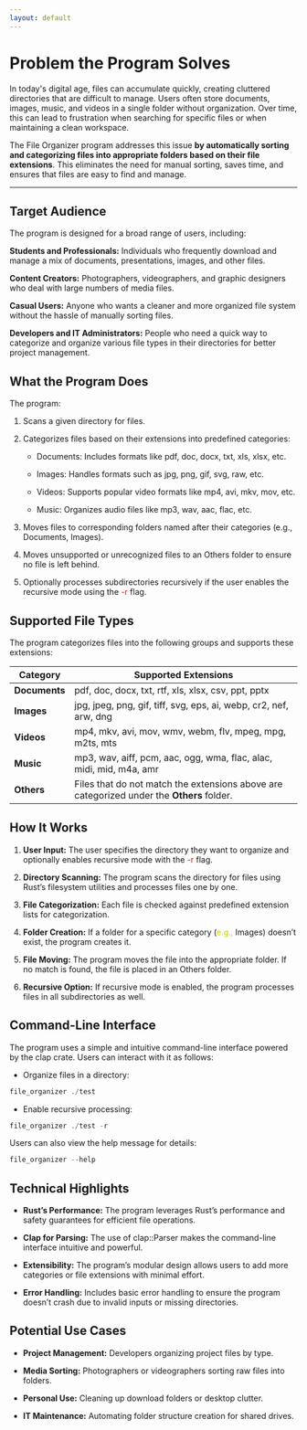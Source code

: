 ```yaml
---
layout: default
---
```


# Problem the Program Solves

In today's digital age, files can accumulate quickly, creating cluttered directories that are difficult to manage. Users often store documents, images, music, and videos in a single folder without organization. Over time, this can lead to frustration when searching for specific files or when maintaining a clean workspace.

The File Organizer program addresses this issue **by automatically sorting and categorizing files into appropriate folders based on their file extensions**. This eliminates the need for manual sorting, saves time, and ensures that files are easy to find and manage.

* * *

## Target Audience

The program is designed for a broad range of users, including:

**Students and Professionals:** Individuals who frequently download and manage a mix of documents, presentations, images, and other files.

**Content Creators:** Photographers, videographers, and graphic designers who deal with large numbers of media files.

**Casual Users:** Anyone who wants a cleaner and more organized file system without the hassle of manually sorting files.

**Developers and IT Administrators:** People who need a quick way to categorize and organize various file types in their directories for better project management.

## What the Program Does

The program:

1. Scans a given directory for files.

2. Categorizes files based on their extensions into predefined categories:

    * Documents: Includes formats like pdf, doc, docx, txt, xls, xlsx, etc.

    * Images: Handles formats such as jpg, png, gif, svg, raw, etc.

    * Videos: Supports popular video formats like mp4, avi, mkv, mov, etc.

    * Music: Organizes audio files like mp3, wav, aac, flac, etc.

3. Moves files to corresponding folders named after their categories (e.g., Documents, Images).

4. Moves unsupported or unrecognized files to an Others folder to ensure no file is left behind.

5. Optionally processes subdirectories recursively if the user enables the recursive mode using the <span style="color:red">-r</span> flag.

## Supported File Types

The program categorizes files into the following groups and supports these extensions:

| **Category**   | **Supported Extensions**                                                                                                    |
|-----------------|---------------------------------------------------------------------------------------------------------------------------|
| **Documents**   | pdf, doc, docx, txt, rtf, xls, xlsx, csv, ppt, pptx                                                                       |
| **Images**      | jpg, jpeg, png, gif, tiff, svg, eps, ai, webp, cr2, nef, arw, dng                                                         |
| **Videos**      | mp4, mkv, avi, mov, wmv, webm, flv, mpeg, mpg, m2ts, mts                                                                  |
| **Music**       | mp3, wav, aiff, pcm, aac, ogg, wma, flac, alac, midi, mid, m4a, amr                                                       |
| **Others**      | Files that do not match the extensions above are categorized under the **Others** folder.                                |

## How It Works

1. **User Input:** The user specifies the directory they want to organize and optionally enables recursive mode with the <span style="color:red">-r</span> flag.

1. **Directory Scanning:** The program scans the directory for files using Rust’s filesystem utilities and processes files one by one.

1. **File Categorization:** Each file is checked against predefined extension lists for categorization.

1. **Folder Creation:** If a folder for a specific category (<span style="color:#cccc00">e.g.,</span> Images) doesn’t exist, the program creates it.

1. **File Moving:** The program moves the file into the appropriate folder. If no match is found, the file is placed in an Others folder.

1. **Recursive Option:** If recursive mode is enabled, the program processes files in all subdirectories as well.

## Command-Line Interface

The program uses a simple and intuitive command-line interface powered by the clap crate. Users can interact with it as follows:

* Organize files in a directory:
 ```rust
file_organizer ./test
```

* Enable recursive processing:
```rust
file_organizer ./test -r
```

Users can also view the help message for details:
```rust
file_organizer --help
```

## Technical Highlights

* **Rust’s Performance:** The program leverages Rust’s performance and safety guarantees for efficient file operations.

* **Clap for Parsing:** The use of clap::Parser makes the command-line interface intuitive and powerful.

* **Extensibility:** The program’s modular design allows users to add more categories or file extensions with minimal effort.

* **Error Handling:** Includes basic error handling to ensure the program doesn’t crash due to invalid inputs or missing directories.


## Potential Use Cases

* **Project Management:** Developers organizing project files by type.

* **Media Sorting:** Photographers or videographers sorting raw files into folders.

* **Personal Use:** Cleaning up download folders or desktop clutter.

* **IT Maintenance:** Automating folder structure creation for shared drives.

<!-- ![Octocat](https://github.githubassets.com/images/icons/emoji/octocat.png) -->
